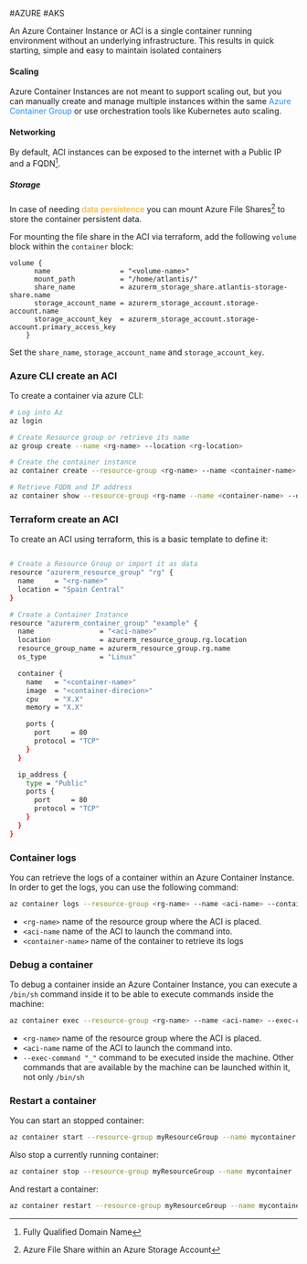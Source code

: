 #AZURE #AKS 

An Azure Container Instance or ACI is a single container running environment without an underlying infrastructure.
This results in quick starting, simple and easy to maintain isolated containers 




#### Scaling

Azure Container Instances are not meant to support scaling out, but you can manually create and manage multiple instances within the same <span style="color:DodgerBlue;">Azure Container Group</span> or use orchestration tools like Kubernetes auto scaling. 

#### Networking 

By default, ACI instances can be exposed to the internet with a Public IP and a FQDN[^fqdn]. 

##### Storage

In case of needing <span style="color:orange;">data persistence</span> you can mount Azure File Shares[^afs] to store the container persistent data. 

For mounting the file share in the ACI via terraform, add the following `volume` block within the `container` block: 

```hcl
volume {
      name                 = "<volume-name>"
      mount_path           = "/home/atlantis/"
      share_name           = azurerm_storage_share.atlantis-storage-share.name
      storage_account_name = azurerm_storage_account.storage-account.name
      storage_account_key  = azurerm_storage_account.storage-account.primary_access_key
    }
```

Set the `share_name`, `storage_account_name` and `storage_account_key`. 

### Azure CLI create an ACI

To create a container via azure CLI: 

```bash
# Log into Az
az login

# Create Resource group or retrieve its name
az group create --name <rg-name> --location <rg-location>

# Create the container instance
az container create --resource-group <rg-name> --name <container-name> --image <image-path/direction> --cpu x --memory x --ports xxxx

# Retrieve FQDN and IP address
az container show --resource-group <rg-name --name <container-name> --query "{FQDN:ipAddress.fqdn,State:instanceView.state}" --out table

```

### Terraform create an ACI

To create an ACI using terraform, this is a basic template to define it:

```bash

# Create a Resource Group or import it as data
resource "azurerm_resource_group" "rg" {
  name     = "<rg-name>"
  location = "Spain Central"
}

# Create a Container Instance
resource "azurerm_container_group" "example" {
  name                = "<aci-name>"
  location            = azurerm_resource_group.rg.location
  resource_group_name = azurerm_resource_group.rg.name
  os_type             = "Linux"

  container {
    name   = "<container-name>"
    image  = "<container-direcion>"
    cpu    = "X.X"
    memory = "X.X"

    ports {
      port     = 80
      protocol = "TCP"
    }
  }

  ip_address {
    type = "Public"
    ports {
      port     = 80
      protocol = "TCP"
    }
  }
}
```
### Container logs

You can retrieve the logs of a container within an Azure Container Instance. In order to get the logs, you can use the following command: 

```bash
az container logs --resource-group <rg-name> --name <aci-name> --container-name <container-name>
```

* `<rg-name>` name of the resource group where the ACI is placed. 
* `<aci-name` name of the ACI to launch the command into.  
* `<container-name>` name of the container to retrieve its logs
### Debug a container

To debug a container inside an Azure Container Instance, you can execute a `/bin/sh` command inside it to be able to execute commands inside the machine: 

```bash
az container exec --resource-group <rg-name> --name <aci-name> --exec-command "/bin/sh"
```

* `<rg-name>` name of the resource group where the ACI is placed. 
* `<aci-name` name of the ACI to launch the command into.  
* `--exec-command "_"` command to be executed inside the machine. Other commands that are available by the machine can be launched within it, not only `/bin/sh`

### Restart a container

You can start an stopped container: 
```bash
az container start --resource-group myResourceGroup --name mycontainer
```

Also stop a currently running container: 

```bash
az container stop --resource-group myResourceGroup --name mycontainer
``` 

And restart a container: 

```bash
az container restart --resource-group myResourceGroup --name mycontainer
```

[^fqdn]: Fully Qualified Domain Name 
[^afs]: Azure File Share within an Azure Storage Account 